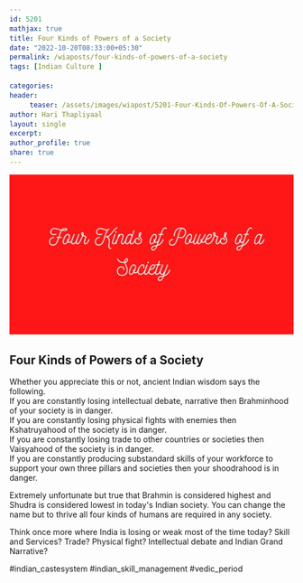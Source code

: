 ```yaml
--- 
id: 5201
mathjax: true  
title: Four Kinds of Powers of a Society
date: "2022-10-20T08:33:00+05:30"
permalink: /wiaposts/four-kinds-of-powers-of-a-society
tags: [Indian Culture ]    

categories: 
header:
     teaser: /assets/images/wiapost/5201-Four-Kinds-Of-Powers-Of-A-Society.jpg
author: Hari Thapliyaal 
layout: single 
excerpt:  
author_profile: true 
share: true 
---
```


![Four Kinds of Powers of a Society](/assets/images/wiapost/5201-Four-Kinds-Of-Powers-Of-A-Society.jpg)

## Four Kinds of Powers of a Society

     
Whether you appreciate this or not, ancient Indian wisdom says the following.     
If you are constantly losing intellectual debate, narrative then Brahminhood of your society is in danger.     
If you are constantly losing physical fights with enemies then Kshatruyahood of the society is in danger.     
If you are constantly losing trade to other countries or societies then Vaisyahood of the society is in danger.     
If you are constantly producing substandard skills of your workforce to support your own three pillars and societies then your shoodrahood is in danger.     
     
Extremely unfortunate but true that Brahmin is considered highest and Shudra is considered lowest in today's Indian society. You can change the name but to thrive all four kinds of humans are required in any society.     
     
Think once more where India is losing or weak most of the time today? Skill and Services? Trade? Physical fight? Intellectual debate and Indian Grand Narrative?     
    
#indian_castesystem #indian_skill_management #vedic_period     
